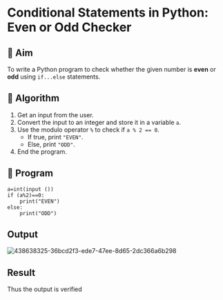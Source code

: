 # Conditional Statements in Python: Even or Odd Checker

## 🎯 Aim
To write a Python program to check whether the given number is **even** or **odd** using `if...else` statements.

## 🧠 Algorithm
1. Get an input from the user.
2. Convert the input to an integer and store it in a variable `a`.
3. Use the modulo operator `%` to check if `a % 2 == 0`.
   - If true, print `"EVEN"`.
   - Else, print `"ODD"`.
4. End the program.

## 🧾 Program
```
a=int(input ())
if (a%2)==0:
    print("EVEN") 
else:  
    print("ODD")
```
## Output
![438638325-36bcd2f3-ede7-47ee-8d65-2dc366a6b298](https://github.com/user-attachments/assets/ccd60e59-a5c5-46a0-9a00-4716f5c396cc)
## Result
Thus the output is verified
